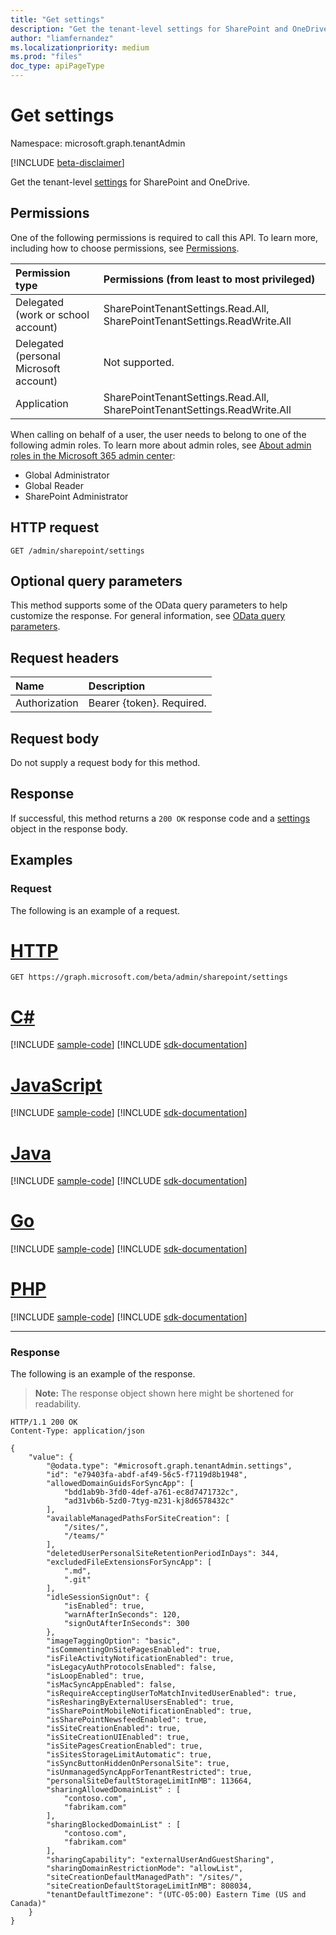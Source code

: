 ```yaml
---
title: "Get settings"
description: "Get the tenant-level settings for SharePoint and OneDrive."
author: "liamfernandez"
ms.localizationpriority: medium
ms.prod: "files"
doc_type: apiPageType
---
```


# Get settings
Namespace: microsoft.graph.tenantAdmin

[!INCLUDE [beta-disclaimer](../../includes/beta-disclaimer.md)]

Get the tenant-level [settings](../resources/tenantadmin-settings.md) for SharePoint and OneDrive.

## Permissions
One of the following permissions is required to call this API. To learn more, including how to choose permissions, see [Permissions](/graph/permissions-reference).

|Permission type|Permissions (from least to most privileged)|
|:---|:---|
|Delegated (work or school account)|SharePointTenantSettings.Read.All, SharePointTenantSettings.ReadWrite.All|
|Delegated (personal Microsoft account)|Not supported.|
|Application|SharePointTenantSettings.Read.All, SharePointTenantSettings.ReadWrite.All|

When calling on behalf of a user, the user needs to belong to one of the following admin roles. To learn more about admin roles, see [About admin roles in the Microsoft 365 admin center](/microsoft-365/admin/add-users/about-admin-roles):
* Global Administrator
* Global Reader
* SharePoint Administrator

## HTTP request

<!-- {
  "blockType": "ignored"
}
-->
``` http
GET /admin/sharepoint/settings
```

## Optional query parameters
This method supports some of the OData query parameters to help customize the response. For general information, see [OData query parameters](/graph/query-parameters).

## Request headers
|Name|Description|
|:---|:---|
|Authorization|Bearer {token}. Required.|

## Request body
Do not supply a request body for this method.

## Response

If successful, this method returns a `200 OK` response code and a [settings](../resources/tenantadmin-settings.md) object in the response body.

## Examples

### Request

The following is an example of a request.


# [HTTP](#tab/http)
<!-- {
  "blockType": "request",
  "name": "get_settings"
}
-->
``` http
GET https://graph.microsoft.com/beta/admin/sharepoint/settings
```

# [C#](#tab/csharp)
[!INCLUDE [sample-code](../includes/snippets/csharp/get-settings-csharp-snippets.md)]
[!INCLUDE [sdk-documentation](../includes/snippets/snippets-sdk-documentation-link.md)]

# [JavaScript](#tab/javascript)
[!INCLUDE [sample-code](../includes/snippets/javascript/get-settings-javascript-snippets.md)]
[!INCLUDE [sdk-documentation](../includes/snippets/snippets-sdk-documentation-link.md)]

# [Java](#tab/java)
[!INCLUDE [sample-code](../includes/snippets/java/get-settings-java-snippets.md)]
[!INCLUDE [sdk-documentation](../includes/snippets/snippets-sdk-documentation-link.md)]

# [Go](#tab/go)
[!INCLUDE [sample-code](../includes/snippets/go/get-settings-go-snippets.md)]
[!INCLUDE [sdk-documentation](../includes/snippets/snippets-sdk-documentation-link.md)]

# [PHP](#tab/php)
[!INCLUDE [sample-code](../includes/snippets/php/get-settings-php-snippets.md)]
[!INCLUDE [sdk-documentation](../includes/snippets/snippets-sdk-documentation-link.md)]

---



### Response

The following is an example of the response.

>**Note:** The response object shown here might be shortened for readability.
<!-- {
  "blockType": "response",
  "truncated": true,
  "@odata.type": "microsoft.graph.tenantAdmin.settings"
}
-->
``` http
HTTP/1.1 200 OK
Content-Type: application/json

{
    "value": {
        "@odata.type": "#microsoft.graph.tenantAdmin.settings",
        "id": "e79403fa-abdf-af49-56c5-f7119d8b1948",
        "allowedDomainGuidsForSyncApp": [
            "bdd1ab9b-3fd0-4def-a761-ec8d7471732c", 
            "ad31vb6b-5zd0-7tyg-m231-kj8d6578432c"
        ],
        "availableManagedPathsForSiteCreation": [
            "/sites/",
            "/teams/"
        ],
        "deletedUserPersonalSiteRetentionPeriodInDays": 344,
        "excludedFileExtensionsForSyncApp": [
            ".md", 
            ".git"
        ],
        "idleSessionSignOut": {
            "isEnabled": true,
            "warnAfterInSeconds": 120,
            "signOutAfterInSeconds": 300
        },
        "imageTaggingOption": "basic",
        "isCommentingOnSitePagesEnabled": true,
        "isFileActivityNotificationEnabled": true,
        "isLegacyAuthProtocolsEnabled": false,
        "isLoopEnabled": true,
        "isMacSyncAppEnabled": false,
        "isRequireAcceptingUserToMatchInvitedUserEnabled": true,
        "isResharingByExternalUsersEnabled": true,
        "isSharePointMobileNotificationEnabled": true,
        "isSharePointNewsfeedEnabled": true,
        "isSiteCreationEnabled": true,
        "isSiteCreationUIEnabled": true,
        "isSitePagesCreationEnabled": true,
        "isSitesStorageLimitAutomatic": true,
        "isSyncButtonHiddenOnPersonalSite": true,
        "isUnmanagedSyncAppForTenantRestricted": true,
        "personalSiteDefaultStorageLimitInMB": 113664,
        "sharingAllowedDomainList" : [
            "contoso.com",
            "fabrikam.com"
        ],
        "sharingBlockedDomainList" : [
            "contoso.com",
            "fabrikam.com"
        ],
        "sharingCapability": "externalUserAndGuestSharing",
        "sharingDomainRestrictionMode": "allowList",
        "siteCreationDefaultManagedPath": "/sites/",
        "siteCreationDefaultStorageLimitInMB": 808034,
        "tenantDefaultTimezone": "(UTC-05:00) Eastern Time (US and Canada)"
    }
}
```

